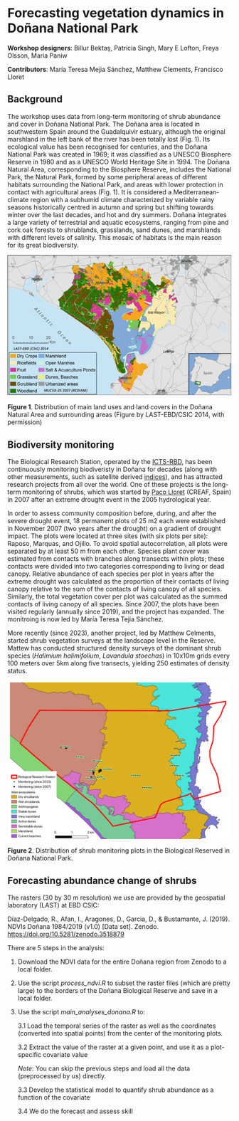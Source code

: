 # Forecasting vegetation dynamics in Doñana National Park

**Workshop designers**: Billur Bektaş, Patrícia Singh, Mary E Lofton, Freya Olsson, Maria Paniw

**Contributors**: María Teresa Mejia Sánchez, Matthew Clements, Francisco Lloret

## Background

The workshop uses data from long-term monitoring of shrub abundance and cover in Doñana National Park. The Doñana area is located in southwestern Spain around the Guadalquivir estuary, although the original marshland in the left bank of the river has been totally lost (Fig. 1). Its ecological value has been recognised for centuries, and the Doñana National Park was created in 1969; it was classified as a UNESCO Biosphere Reserve in 1980 and as a UNESCO World Heritage Site in 1994. The Doñana Natural Area, corresponding to the Biosphere Reserve, includes the National Park, the Natural Park, formed by some peripheral areas of different habitats surrounding the National Park, and areas with lower protection in contact with agricultural areas (Fig. 1). It is considered a Mediterranean-climate region with a subhumid climate characterized by variable rainy seasons historically centred in autumn and spring but shifting towards winter over the last decades, and hot and dry summers. Doñana integrates a large variety of terrestrial and aquatic ecosystems, ranging from pine and cork oak forests to shrublands, grasslands, sand dunes, and marshlands with different levels of salinity. This mosaic of habitats is the main reason for its great biodiversity.

![Doñana](https://github.com/MariaPaniw/workshops_EFFI/blob/main/vegetation_donana/Figures/Donana.png)

**Figure 1**. Distribution of main land uses and land covers in the Doñana Natural Area and surrounding
areas (Figure by LAST-EBD/CSIC 2014, with permission)

## Biodiversity monitoring

The Biological Research Station, operated by the [ICTS-RBD](https://www.ebd.csic.es/icts-rbd), has been continuously monitoring biodiveristy in Doñana for decades (along with other measurements, such as satellite derived [indices](https://www.ebd.csic.es/servicios/laboratorio-sig-y-teledeteccion)), and has attracted research projects from all over the world. One of these projects is the long-term monitoring of shrubs, which was started by [Paco Lloret](https://www.creaf.cat/en/about-us/our-people/francisco-lloret-maya) (CREAF, Spain) in 2007 after an extreme drought event in the 2005 hydrological year. 

In order to assess community composition before, during, and after the severe drought event, 18 permanent plots of 25 m2 each were established in November 2007 (two years after the drought) on a gradient of drought impact. The plots were located at three sites (with six plots per site): Raposo, Marquas, and Ojillo. To avoid spatial autocorrelation, all plots were separated by at least 50 m from each other. Species plant cover was estimated from contacts with branches along transects within plots; these contacts were divided into two categories corresponding to living or dead canopy. Relative abundance of each species per plot in years after the extreme drought was calculated as the proportion of their contacts of living canopy relative to the sum of the contacts of living canopy of all species. Similarly, the total vegetation cover per plot was calculated as the summed contacts of living canopy of all species. Since 2007, the plots have been visited regularly (annually since 2019), and the project has expanded. The monitroing is now led by María Teresa Tejia Sánchez.

More recently (since 2023), another project, led by Matthew Celments, started shrub vegetation surveys at the landscape level in the Reserve. Mattew has conducted structured density surveys of the dominant shrub species (_Halimium halimifolium_, _Lavandula stoechas_) in 10x10m grids every 100 meters over 5km along five transects, yielding 250 estimates of density status.

![Monitoring](https://github.com/MariaPaniw/workshops_EFFI/blob/main/vegetation_donana/Figures/shrub_monitoring_plots.png)

**Figure 2**. Distribution of shrub monitoring plots in the Biological Reserved in Doñana National Park.

## Forecasting abundance change of shrubs

The rasters (30 by 30 m resolution) we use are provided by the geospatial laboratory (LAST) at EBD CSIC:

   Díaz-Delgado, R., Afan, I., Aragones, D., Garcia, D., & Bustamante, J. (2019). NDVIs Doñana 1984/2019 (v1.0) [Data set]. Zenodo. https://doi.org/10.5281/zenodo.3518879

There are 5 steps in the analysis:

1. Download the NDVI data for the entire Doñana region from Zenodo to a local folder. 

2. Use the script _process_ndvi.R_ to subset the raster files (which are pretty large) to the borders of the Doñana Biological Reserve and save in a local folder.
 
3. Use the script _main_analyses_donana.R_ to:
   
   3.1 Load the temporal series of the raster as well as the coordinates (converted into spatial points) from the center of the monitoring plots.
   
   3.2 Extract the value of the raster at a given point, and use it as a plot-specific covariate value

   *Note*: You can skip the previous steps and load all the data (preprocessed by us) directly.

   3.3 Develop the statistical model to quantify shrub abundance as a function of the covariate

   3.4 We do the forecast and assess skill
